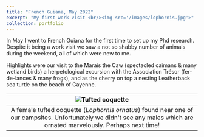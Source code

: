 ```yaml
---
title: "French Guiana, May 2022"
excerpt: "My first work visit <br/><img src='/images/lophornis.jpg'>"
collection: portfolio
---
```


In May I went to French Guiana for the first time to set up my Phd research. Despite it being a work visit we saw a not so shabby number of animals during the weekend, all of which were new to me.

Highlights were our visit to the Marais the Caw (spectacled caimans & many wetland birds) a herpetological excursion with the Association Trésor (fer-de-lances & many frogs), and as the cherry on top a nesting Leatherback sea turtle on the beach of Cayenne. 

| ![Tufted coquette](/images/lophornis.jpg) |
|:--:| 
| A female tufted coquette (*Lophornis ornatus*) found near one of our campsites. Unfortunately we didn't see any males which are ornated marvelously. Perhaps next time!


